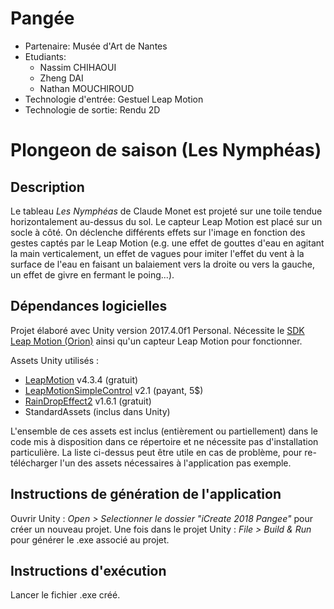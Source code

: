 # Pangée

- Partenaire: Musée d'Art de Nantes
- Etudiants:
  - Nassim CHIHAOUI
  - Zheng DAI
  - Nathan MOUCHIROUD
- Technologie d'entrée: Gestuel Leap Motion
- Technologie de sortie: Rendu 2D

# Plongeon de saison (Les Nymphéas)

## Description

Le tableau _Les Nymphéas_ de Claude Monet est projeté sur une toile tendue horizontalement au-dessus du sol. Le capteur Leap Motion est placé sur un socle à côté. On déclenche différents effets sur l'image en fonction des gestes captés par le Leap Motion (e.g. une effet de gouttes d'eau en agitant la main verticalement, un effet de vagues pour imiter l'effet du vent à la surface de l'eau en faisant un balaiement vers la droite ou vers la gauche, un effet de givre en fermant le poing...).

## Dépendances logicielles

Projet élaboré avec Unity version 2017.4.0f1 Personal.
Nécessite le [SDK Leap Motion (Orion)](https://developer.leapmotion.com/get-started/) ainsi qu'un capteur Leap Motion pour fonctionner.

Assets Unity utilisés :
- [LeapMotion](https://developer.leapmotion.com/unity/#116) v4.3.4 (gratuit)
- [LeapMotionSimpleControl](https://assetstore.unity.com/packages/tools/leap-motion-simple-control-69361) v2.1 (payant, 5$)
- [RainDropEffect2](https://assetstore.unity.com/packages/vfx/shaders/fullscreen-camera-effects/rain-drop-effect-2-59986) v1.6.1 (gratuit)
- StandardAssets (inclus dans Unity)

L'ensemble de ces assets est inclus (entièrement ou partiellement) dans le code mis à disposition dans ce répertoire et ne nécessite pas d'installation particulière. La liste ci-dessus peut être utile en cas de problème, pour re-télécharger l'un des assets nécessaires à l'application pas exemple.

## Instructions de génération de l'application

Ouvrir Unity : _Open > Selectionner le dossier "iCreate 2018 Pangee"_ pour créer un nouveau projet.
Une fois dans le projet Unity : _File > Build & Run_ pour générer le .exe associé au projet.

## Instructions d'exécution

Lancer le fichier .exe créé.
